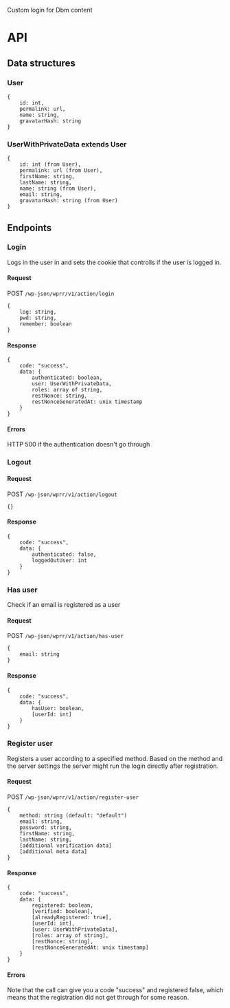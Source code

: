 Custom login for Dbm content

# API

## Data structures

### User

```
{
	id: int,
	permalink: url,
	name: string,
	gravatarHash: string
}
```

### UserWithPrivateData extends User

```
{
	id: int (from User),
	permalink: url (from User),
	firstName: string,
	lastName: string,
	name: string (from User),
	email: string,
	gravatarHash: string (from User)
}
```

## Endpoints

### Login

Logs in the user in and sets the cookie that controlls if the user is logged in.

#### Request

POST `/wp-json/wprr/v1/action/login`

```
{
	log: string,
	pwd: string,
	remember: boolean
}
```

#### Response

```
{
	code: "success",
	data: {
		authenticated: boolean,
		user: UserWithPrivateData,
		roles: array of string,
		restNonce: string,
		restNonceGeneratedAt: unix timestamp
	}
}
```

#### Errors

HTTP 500 if the authentication doesn't go through

### Logout

#### Request

POST `/wp-json/wprr/v1/action/logout`

```
{}
```

#### Response

```
{
	code: "success",
	data: {
		authenticated: false,
		loggedOutUser: int
	}
}
```

### Has user

Check if an email is registered as a user

#### Request

POST `/wp-json/wprr/v1/action/has-user`

```
{
	email: string
}
```

#### Response

```
{
	code: "success",
	data: {
		hasUser: boolean,
		[userId: int]
	}
}
```

### Register user

Registers a user according to a specified method. Based on the method and the server settings the server might run the login directly after registration.

#### Request

POST `/wp-json/wprr/v1/action/register-user`

```
{
	method: string (default: "default")
	email: string,
	password: string,
	firstName: string,
	lastName: string,
	[additional verification data]
	[additional meta data]
}
```

#### Response

```
{
	code: "success",
	data: {
		registered: boolean,
		[verified: boolean],
		[alreadyRegistered: true],
		[userId: int],
		[user: UserWithPrivateData],
		[roles: array of string],
		[restNonce: string],
		[restNonceGeneratedAt: unix timestamp]
	}
}
```

#### Errors

Note that the call can give you a code "success" and registered false, which means that the registration did not get through for some reason.
